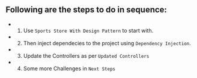 ## Following are the steps to do in sequence:

- 1. Use `Sports Store With Design Pattern` to start with.
- 2. Then inject dependecies to the project using `Dependency Injection`.
- 3. Update the Controllers as per `Updated Controllers`
- 4. Some more Challenges in `Next Steps`
